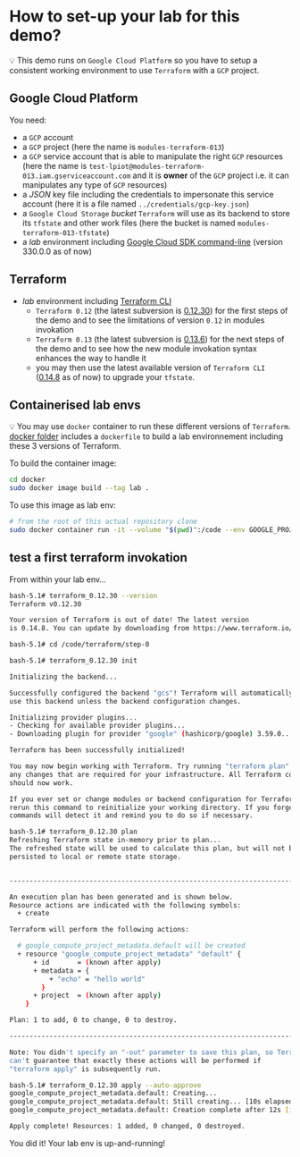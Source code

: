 # How to set-up your lab for this demo?

:bulb: This demo runs on `Google Cloud Platform` so you have to setup a consistent working environment to use `Terraform` with a `GCP` project.

## Google Cloud Platform

You need:

* a `GCP` account
* a `GCP` project (here the name is `modules-terraform-013`)
* a `GCP` service account that is able to manipulate the right `GCP` resources (here the name is `test-lpiot@modules-terraform-013.iam.gserviceaccount.com` and it is **owner** of the `GCP` project i.e. it can manipulates any type of `GCP` resources)
* a _JSON_ key file including the credentials to impersonate this service account (here it is a file named `../credentials/gcp-key.json`)
* a `Google Cloud Storage` _bucket_ `Terraform` will use as its backend to store its `tfstate` and other work files (here the bucket is named `modules-terraform-013-tfstate`)
* a _lab_ environment including [Google Cloud SDK command-line](https://cloud.google.com/sdk/) (version 330.0.0 as of now)

## Terraform

* _lab_ environment including [Terraform CLI](https://www.terraform.io/)
  * `Terraform 0.12` (the latest subversion is [0.12.30](https://releases.hashicorp.com/terraform/)) for the first steps of the demo and to see the limitations of version `0.12` in modules invokation
  * `Terraform 0.13` (the latest subversion is [0.13.6](https://releases.hashicorp.com/terraform/)) for the next steps of the demo and to see how the new module invokation syntax enhances the way to handle it
  * you may then use the latest available version of `Terraform CLI` ([0.14.8](https://releases.hashicorp.com/terraform/) as of now) to upgrade your `tfstate`.

## Containerised lab envs

:bulb: You may use `docker` container to run these different versions of `Terraform`.  
[docker folder](../docker) includes a `dockerfile` to build a lab environnement including these 3 versions of Terraform.

To build the container image:

```bash
cd docker
sudo docker image build --tag lab .
```

To use this image as lab env:

```bash
# from the root of this actual repository clone
sudo docker container run -it --volume "$(pwd)":/code --env GOOGLE_PROJECT=modules-terraform-013 --env GOOGLE_APPLICATION_CREDENTIALS=/code/credentials/gcp-key.json --name sandbox lab:latest
```

## test a first terraform invokation

From within your lab env…

```bash
bash-5.1# terraform_0.12.30 --version
Terraform v0.12.30

Your version of Terraform is out of date! The latest version
is 0.14.8. You can update by downloading from https://www.terraform.io/downloads.html

bash-5.1# cd /code/terraform/step-0

bash-5.1# terraform_0.12.30 init

Initializing the backend...

Successfully configured the backend "gcs"! Terraform will automatically
use this backend unless the backend configuration changes.

Initializing provider plugins...
- Checking for available provider plugins...
- Downloading plugin for provider "google" (hashicorp/google) 3.59.0...

Terraform has been successfully initialized!

You may now begin working with Terraform. Try running "terraform plan" to see
any changes that are required for your infrastructure. All Terraform commands
should now work.

If you ever set or change modules or backend configuration for Terraform,
rerun this command to reinitialize your working directory. If you forget, other
commands will detect it and remind you to do so if necessary.

bash-5.1# terraform_0.12.30 plan
Refreshing Terraform state in-memory prior to plan...
The refreshed state will be used to calculate this plan, but will not be
persisted to local or remote state storage.


------------------------------------------------------------------------

An execution plan has been generated and is shown below.
Resource actions are indicated with the following symbols:
  + create

Terraform will perform the following actions:

  # google_compute_project_metadata.default will be created
  + resource "google_compute_project_metadata" "default" {
      + id       = (known after apply)
      + metadata = {
          + "echo" = "hello world"
        }
      + project  = (known after apply)
    }

Plan: 1 to add, 0 to change, 0 to destroy.

------------------------------------------------------------------------

Note: You didn't specify an "-out" parameter to save this plan, so Terraform
can't guarantee that exactly these actions will be performed if
"terraform apply" is subsequently run.

bash-5.1# terraform_0.12.30 apply --auto-approve
google_compute_project_metadata.default: Creating...
google_compute_project_metadata.default: Still creating... [10s elapsed]
google_compute_project_metadata.default: Creation complete after 12s [id=modules-terraform-013]

Apply complete! Resources: 1 added, 0 changed, 0 destroyed.
```

You did it!  Your lab env is up-and-running!
